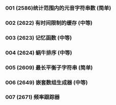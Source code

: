 ### 001 (2586)统计范围内的元音字符串数 (简单)

### 002 (2622) 有时间限制的缓存 (中等)

### 003 (2623) 记忆函数 (中等)

### 004 (2624) 蜗牛排序 (中等)

### 005 (2609) 最长平衡子字符串 (简单)

### 006 (2649) 嵌套数组生成器 (中等)

### 007 (2671) 频率跟踪器
